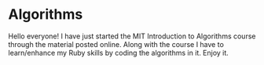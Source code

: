 # Algorithms
Hello everyone! I have just started the MIT Introduction to Algorithms course through the material posted online.
Along with the course I have to learn/enhance my Ruby skills by coding the algorithms in it. Enjoy it.
